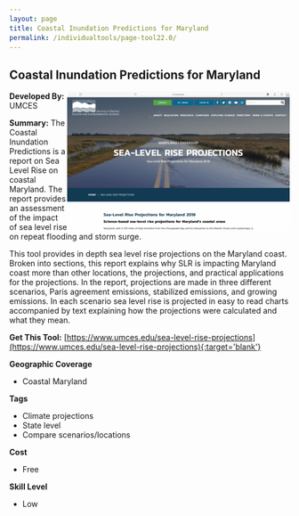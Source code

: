 ```yaml
---
layout: page
title: Coastal Inundation Predictions for Maryland
permalink: /individualtools/page-tool22.0/
---
```

## Coastal Inundation Predictions for Maryland

<img src="/images/scaled_250_400/TOOLID_22.0_ScreenCapture-1.png" style="max-height:250px;max-width:400;" align="right"/>

**Developed By:** UMCES

**Summary:** The Coastal Inundation Predictions is a report on Sea Level Rise on coastal Maryland. The report provides an assessment of the impact of sea level rise on repeat flooding and storm surge.

This tool provides in depth sea level rise projections on the Maryland coast. Broken into sections, this report explains why SLR is impacting Maryland coast more than other locations, the projections, and practical applications for the projections. In the report, projections are made in three different scenarios, Paris agreement emissions, stabilized emissions, and growing emissions. In each scenario sea level rise is projected in easy to read charts accompanied by text explaining how the projections were calculated and what they mean. 

**Get This Tool:** [https://www.umces.edu/sea-level-rise-projections](https://www.umces.edu/sea-level-rise-projections){:target='blank'}

**Geographic Coverage**

* Coastal Maryland

**Tags**

*  Climate projections
*  State level
*  Compare scenarios/locations

**Cost**

* Free

**Skill Level**

* Low
